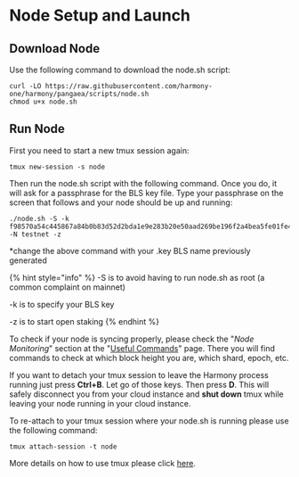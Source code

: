 # Node Setup and Launch

## Download Node

Use the following command to download the node.sh script:

```text
curl -LO https://raw.githubusercontent.com/harmony-one/harmony/pangaea/scripts/node.sh
chmod u+x node.sh
```

## Run Node

First you need to start a new tmux session again:

```text
tmux new-session -s node
```

Then run the node.sh script with the following command. Once you do, it will ask for a passphrase for the BLS key file. Type your passphrase on the screen that follows and your node should be up and running:

```text
./node.sh -S -k f98570a54c445867a84b0b83d52d2bda1e9e283b20e50aad269be196f2a4bea5fe01fe4ad956721b0b99b1ee78f65f02.key -N testnet -z
```

\*change the above command with your .key BLS name previously generated

{% hint style="info" %}
-S is to avoid having to run node.sh as root \(a common complaint on mainnet\)

-k is to specify your BLS key

-z is to start open staking
{% endhint %}

To check if your node is syncing properly, please check the "_Node Monitoring_" section at the "[Useful Commands](https://docs.harmony.one/pangaea/help-section/useful-commands)" page. There you will find commands to check at which block height you are, which shard, epoch, etc.

If you want to detach your tmux session to leave the Harmony process running just press **Ctrl+B**. Let go of those keys. Then press **D**. This will safely disconnect you from your cloud instance and **shut down** tmux while leaving your node running in your cloud instance.

To re-attach to your tmux session where your node.sh is running please use the following command:

```text
tmux attach-session -t node
```

More details on how to use tmux please click [here](https://docs.harmony.one/pangaea/help-section/tmux).

